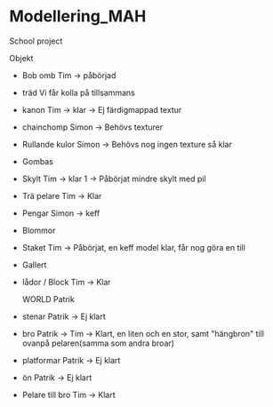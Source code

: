 ﻿# Modellering_MAH
School project

Objekt
- Bob omb       Tim -> påbörjad
- träd          Vi får kolla på tillsammans
- kanon         Tim -> klar -> Ej färdigmappad textur
- chainchomp	Simon -> Behövs texturer
- Rullande kulor Simon -> Behövs nog ingen texture så klar
- Gombas
- Skylt         Tim -> klar 1 -> Påbörjat mindre skylt med pil
- Trä pelare    Tim -> Klar
- Pengar		Simon -> keff
- Blommor
- Staket        Tim -> Påbörjat, en keff model klar, får nog göra en till
- Gallert
- lådor / Block Tim -> Klar        	

  WORLD         Patrik 
- stenar        Patrik -> Ej klart
- bro           Patrik -> Tim -> Klart, en liten och en stor, samt "hängbron" till ovanpå pelaren(samma som andra broar)
- platformar    Patrik -> Ej klart
- ön            Patrik -> Ej klart
- Pelare till bro Tim -> Klart
